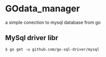 # GOdata_manager
a simple conection to mysql database from go


## MySql driver libr
 `$ go get -u github.com/go-sql-driver/mysql`

